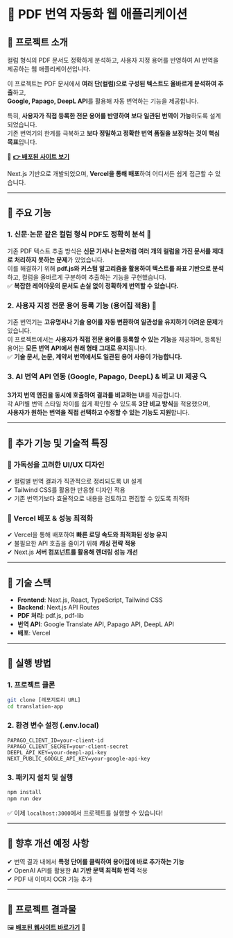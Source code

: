 # 📰 PDF 번역 자동화 웹 애플리케이션

## **📌 프로젝트 소개**
컬럼 형식의 PDF 문서도 정확하게 분석하고,
사용자 지정 용어를 반영하여 AI 번역을 제공하는 웹 애플리케이션입니다.

이 프로젝트는 PDF 문서에서 **여러 단(컬럼)으로 구성된 텍스트도 올바르게 분석하여 추출**하고,  
**Google, Papago, DeepL API**를 활용해 자동 번역하는 기능을 제공합니다.  

특히, **사용자가 직접 등록한 전문 용어를 반영하여 보다 일관된 번역이 가능**하도록 설계되었습니다.  
기존 번역기의 한계를 극복하고 **보다 정밀하고 정확한 번역 품질을 보장하는 것이 핵심 목표**입니다.  

🚀 **[👉 배포된 사이트 보기](https://translation-app-lyart.vercel.app/)**  

Next.js 기반으로 개발되었으며, **Vercel을 통해 배포**하여 어디서든 쉽게 접근할 수 있습니다.

---

## **📌 주요 기능**

### **1. 신문·논문 같은 컬럼 형식 PDF도 정확히 분석** 📰
기존 PDF 텍스트 추출 방식은 **신문 기사나 논문처럼 여러 개의 컬럼을 가진 문서를 제대로 처리하지 못하는 문제**가 있었습니다.  
이를 해결하기 위해 **pdf.js와 커스텀 알고리즘을 활용하여 텍스트를 좌표 기반으로 분석**하고, 컬럼을 올바르게 구분하여 추출하는 기능을 구현했습니다.  
✅ **복잡한 레이아웃의 문서도 손실 없이 정확하게 번역할 수 있습니다.**  

### **2. 사용자 지정 전문 용어 등록 기능 (용어집 적용) 📌**
기존 번역기는 **고유명사나 기술 용어를 자동 변환하여 일관성을 유지하기 어려운 문제**가 있습니다.  
이 프로젝트에서는 **사용자가 직접 전문 용어를 등록할 수 있는 기능**을 제공하며, 등록된 용어는 **모든 번역 API에서 원래 형태 그대로 유지**됩니다.  
✅ **기술 문서, 논문, 계약서 번역에서도 일관된 용어 사용이 가능합니다.**  

### **3. AI 번역 API 연동 (Google, Papago, DeepL) & 비교 UI 제공 🔍**
**3가지 번역 엔진을 동시에 호출하여 결과를 비교하는 UI**를 제공합니다.  
각 API별 번역 스타일 차이를 쉽게 확인할 수 있도록 **3단 비교 방식**을 적용했으며,  
**사용자가 원하는 번역을 직접 선택하고 수정할 수 있는 기능도 지원**합니다.  

---

## **📌 추가 기능 및 기술적 특징**

### **🎨 가독성을 고려한 UI/UX 디자인**
✔ 컬럼별 번역 결과가 직관적으로 정리되도록 UI 설계  
✔ Tailwind CSS를 활용한 반응형 디자인 적용  
✔ 기존 번역기보다 효율적으로 내용을 검토하고 편집할 수 있도록 최적화  

### **🚀 Vercel 배포 & 성능 최적화**
✔ Vercel을 통해 배포하여 **빠른 로딩 속도와 최적화된 성능 유지**  
✔ 불필요한 API 호출을 줄이기 위해 **캐싱 전략 적용**  
✔ Next.js **서버 컴포넌트를 활용해 렌더링 성능 개선**  

---

## **📌 기술 스택**
- **Frontend**: Next.js, React, TypeScript, Tailwind CSS
- **Backend**: Next.js API Routes
- **PDF 처리**: pdf.js, pdf-lib
- **번역 API**: Google Translate API, Papago API, DeepL API
- **배포**: Vercel

---

## **📌 실행 방법**

### **1. 프로젝트 클론**
```bash
git clone [레포지토리 URL]
cd translation-app
```

### **2. 환경 변수 설정 (.env.local)**
```
PAPAGO_CLIENT_ID=your-client-id
PAPAGO_CLIENT_SECRET=your-client-secret
DEEPL_API_KEY=your-deepl-api-key
NEXT_PUBLIC_GOOGLE_API_KEY=your-google-api-key
```

### **3. 패키지 설치 및 실행**
```bash
npm install
npm run dev
```

✅ 이제 `localhost:3000`에서 프로젝트를 실행할 수 있습니다!

---

## **📌 향후 개선 예정 사항**
✔ 번역 결과 내에서 **특정 단어를 클릭하여 용어집에 바로 추가하는 기능**  
✔ OpenAI API를 활용한 **AI 기반 문맥 최적화 번역** 적용  
✔ PDF 내 이미지 OCR 기능 추가  

---

## **📌 프로젝트 결과물**
🖼 **[배포된 웹사이트 바로가기](https://translation-app-lyart.vercel.app/)** 🚀

